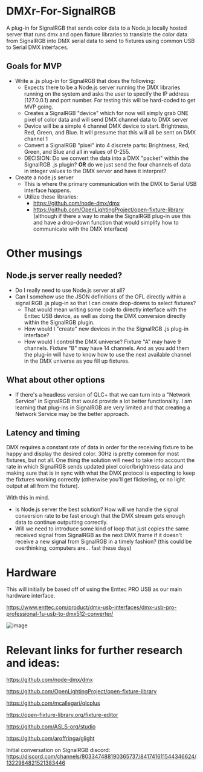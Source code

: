 # DMXr-For-SignalRGB
A plug-in for SignalRGB that sends color data to a Node.js locally hosted server that runs dmx and open fixture libraries to translate the color data from SignalRGB into DMX serial data to send to fixtures using common USB to Serial DMX interfaces.

## Goals for MVP
- Write a .js plug-in for SignalRGB that does the following:
  - Expects there to be a Node.js server running the DMX libraries running on the system and asks the user to specify the IP address (127.0.0.1) and port number. For testing this will be hard-coded to get MVP going.
  - Creates a SignalRGB "device" which for now will simply grab ONE pixel of color data and will send DMX channel data to DMX server
  - Device will be a simple 4 channel DMX device to start. Brightness, Red, Green, and Blue. It will presume that this will all be sent on DMX channel 1
  - Convert a SignalRGB "pixel" into 4 discrete parts: Brightness, Red, Green, and Blue and all in values of 0-255.
  - DECISION: Do we convert the data into a DMX "packet" within the SignalRGB .js plugin? **OR** do we just send the four channels of data in integer values to the DMX server and have it interpret?
- Create a node.js server
  - This is where the primary communication with the DMX to Serial USB interface happens.
  - Utilize these libraries:
    - https://github.com/node-dmx/dmx
    - https://github.com/OpenLightingProject/open-fixture-library (although if there a way to make the SignalRGB plug-in use this and have a drop-down function that would simplify how to communicate with the DMX interface)

# Other musings
## Node.js server really needed?
- Do I really need to use Node.js server at all?
- Can I somehow use the JSON definitions of the OFL directly within a signal RGB .js plug-in so that I can create drop-downs to select fixtures?
  - That would mean writing some code to directly interface with the Enttec USB device, as well as doing the DMX conversion directly within the SignalRGB plugin.
  - How would I "create" new devices in the the SignalRGB .js plug-in interface?
  - How would I control the DMX universe? Fixture "A" may have 9 channels. Fixture "B" may have 14 channels. And as you add them the plug-in will have to know how to use the next available channel in the DMX universe as you fill up fixtures.

## What about other options
- If there's a headless version of QLC+ that we can turn into a "Network Service" in SignalRGB that would provide a lot better functionality. I am learning that plug-ins in SignalRGB are very limited and that creating a Network Service may be the better approach.

## Latency and timing
DMX requires a constant rate of data in order for the receiving fixture to be happy and display the desired color. 30Hz is pretty common for most fixtures, but not all. One thing the solution will need to take into account the rate in which SignalRGB sends updated pixel color/brightness data and making sure that is in sync with what the DMX protocol is expecting to keep the fixtures working correctly (otherwise you'll get flickering, or no light output at all from the fixture).

With this in mind.
- Is Node.js server the best solution? How will we handle the signal conversion rate to be fast enough that the DMX stream gets enough data to continue outputting correctly.
- Will we need to introduce some kind of loop that just copies the same received signal from SignalRGB as the next DMX frame if it doesn't receive a new signal from SignalRGB in a timely fashion? (this could be overthinking, computers are... fast these days)


# Hardware
This will initially be based off of using the Enttec PRO USB as our main hardware interface. 

https://www.enttec.com/product/dmx-usb-interfaces/dmx-usb-pro-professional-1u-usb-to-dmx512-converter/

![image](https://github.com/user-attachments/assets/c24e3d8e-5047-4887-8c07-d9f638178dc2)




# Relevant links for further research and ideas:
https://github.com/node-dmx/dmx

https://github.com/OpenLightingProject/open-fixture-library

https://github.com/mcallegari/qlcplus

https://open-fixture-library.org/fixture-editor

https://github.com/ASLS-org/studio

https://github.com/aroffringa/glight

Initial conversation on SignalRGB discord: https://discord.com/channels/803347488190365737/841741611544346624/1322984821521383446
